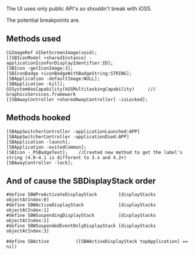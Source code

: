 The UI uses only public API's so shouldn't break with iOS5.

The potential breakpoints are.

## Methods used

    CGImageRef UIGetScreenImage(void);
    [[SBIconModel +sharedInstance] -applicationIconForDisplayIdentifier:ID];
    [SBIcon -getIconImage:3];
    [SBIconBadge +iconBadgeWithBadgeString:STRING];
    [SBApplication -defaultImage:NULL];
    [SBApplication -kill];
    GSSystemHasCapability(kGSMultitaskingCapability)     /// GraphicsServices.framework
    [[SBAwayController +sharedAwayController] -isLocked];

## Methods hooked

    [SBAppSwitcherController -applicationLaunched:APP]
    [SBAppSwitcherController -applicationDied:APP]
    [SBApplication -launch];
    [SBApplication -exitedCommon];
    [SBIcon -_PSBadgeText];    //Created new method to get the label's string (4.0-4.1 is different to 3.x and 4.2+)
    [SBAwayController -lock];

## And of cause the SBDisplayStack order

    #define SBWPreActivateDisplayStack        [displayStacks objectAtIndex:0]
    #define SBWActiveDisplayStack             [displayStacks objectAtIndex:1]
    #define SBWSuspendingDisplayStack         [displayStacks objectAtIndex:2]
    #define SBWSuspendedEventOnlyDisplayStack [displayStacks objectAtIndex:3]
    
    #define SBActive          ([SBWActiveDisplayStack topApplication] == nil)

